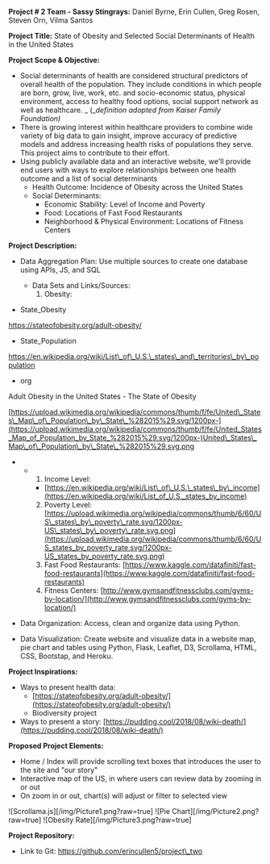 **Project # 2 Team - Sassy Stingrays:** Daniel Byrne, Erin Cullen, Greg Rosen, Steven Orn, Vilma Santos

**Project Title:**  State of Obesity and Selected Social Determinants of Health in the United States

**Project Scope &amp; Objective:**

- Social determinants of health are considered structural predictors of overall health of the population. They include conditions in which people are born, grow, live, work, etc. and socio-economic status, physical environment, access to healthy food options, social support network as well as healthcare. _ (__definition adopted from Kaiser Family Foundation)_
- There is growing interest within healthcare providers to combine wide variety of big data to gain insight, improve accuracy of predictive models and address increasing health risks of populations they serve. This project aims to contribute to their effort.
- Using publicly available data and an interactive website, we&#39;ll provide end users with ways to explore relationships between one health outcome and a list of social determinants
  - Health Outcome: Incidence of Obesity across the United States
  - Social Determinants:
    - Economic Stability: Level of Income and Poverty
    - Food: Locations of Fast Food Restaurants
    - Neighborhood &amp; Physical Environment: Locations of Fitness Centers

**Project Description:**

- Data Aggregation Plan:  Use multiple sources to create one database using APIs, JS, and SQL
  - Data Sets and Links/Sources:
    1. Obesity:

- State\_Obesity

https://stateofobesity.org/adult-obesity/

- State\_Population

https://en.wikipedia.org/wiki/List\_of\_U.S.\_states\_and\_territories\_by\_population

- org

Adult Obesity in the United States - The State of Obesity

[https://upload.wikimedia.org/wikipedia/commons/thumb/f/fe/United\_States\_Map\_of\_Population\_by\_State\_%282015%29.svg/1200px-](https://upload.wikimedia.org/wikipedia/commons/thumb/f/fe/United_States_Map_of_Population_by_State_%282015%29.svg/1200px-)United\_States\_Map\_of\_Population\_by\_State\_%282015%29.svg.png

-
  -
    1. Income Level:
      - [https://en.wikipedia.org/wiki/List\_of\_U.S.\_states\_by\_income](https://en.wikipedia.org/wiki/List_of_U.S._states_by_income)
    2. Poverty Level: [https://upload.wikimedia.org/wikipedia/commons/thumb/6/60/US\_states\_by\_poverty\_rate.svg/1200px-US\_states\_by\_poverty\_rate.svg.png](https://upload.wikimedia.org/wikipedia/commons/thumb/6/60/US_states_by_poverty_rate.svg/1200px-US_states_by_poverty_rate.svg.png)
    3. Fast Food Restaurants: [https://www.kaggle.com/datafiniti/fast-food-restaurants](https://www.kaggle.com/datafiniti/fast-food-restaurants)
    4. Fitness Centers: [http://www.gymsandfitnessclubs.com/gyms-by-location/](http://www.gymsandfitnessclubs.com/gyms-by-location/)

- Data Organization: Access, clean and organize data using Python.
- Data Visualization: Create website and visualize data in a website map, pie chart and tables using Python, Flask, Leaflet, D3, Scrollama, HTML, CSS, Bootstap, and Heroku.

**Project Inspirations:**

- Ways to present health data:
  - [https://stateofobesity.org/adult-obesity/](https://stateofobesity.org/adult-obesity/)
  - Biodiversity project
- Ways to present a story:  [https://pudding.cool/2018/08/wiki-death/](https://pudding.cool/2018/08/wiki-death/)

**Proposed Project Elements:**

- Home / Index will provide scrolling text boxes that introduces the user to the site and &quot;our story&quot;
- Interactive map of the US, in where users can review data by zooming in or out
- On zoom in or out, chart(s) will adjust or filter to selected view

![Scrollama.js][/img/Picture1.png?raw=true]
![Pie Chart][/img/Picture2.png?raw=true]
![Obesity Rate][/img/Picture3.png?raw=true]

**Project Repository:**

- Link to Git: https://github.com/erincullen5/project\_two